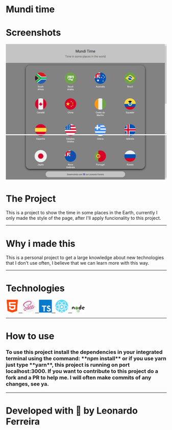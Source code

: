 # Mundi time

# Screenshots

<img src="./Screenshots/pic1.jpg" alt="Picture 1">
<img src="./Screenshots/pic2.jpg" alt="Picture 2">

# The Project

This is a project to show the time in some places in the Earth,
currently I only made the style of the page, after I'll apply funcionality to this project.

<hr />

# Why i made this
This is a personal project to get a large knowledge about
new technologies that I don't use often, I believe that
we can learn more with this way. 

<hr />

# Technologies

<a href="#">
<img src="Screenshots/html-5.png" width="40px" alt="HTML">
&nbsp;
<img src="./Screenshots/sass.png" width="40px" alt="SASS">
&nbsp;
<img src="./Screenshots/ts.png" width="40px" alt="TypeScript">
&nbsp;
<img src="./Screenshots/react.png" width="40px" alt="React">
&nbsp;
<img src="./Screenshots/node.png" width="40px" alt="Node">
</a>

<hr />

# How to use

<h3>To use this project install the dependencies in your integrated
terminal using the command: **npm install** or if you use yarn
just type **yarn**, this project is running on port localhost:3000. If you want to contribute to this project do a fork and a PR to help me. I will often make commits of any changes, see ya.</h3>

<hr />

# Developed with 💜 by Leonardo Ferreira